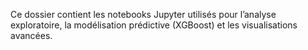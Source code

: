 Ce dossier contient les notebooks Jupyter utilisés pour l’analyse exploratoire, la modélisation prédictive (XGBoost) et les visualisations avancées.

